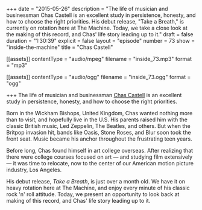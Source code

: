 +++
date = "2015-05-26"
description = "The life of musician and businessman Chas Castell is an excellent study in persistence, honesty, and how to choose the right priorities. His debut release, \"Take a Breath,\" is currently on rotation here at The Machine. Today, we take a close look at the making of this record, and Chas' life story leading up to it."
draft = false
duration = "1:30:39"
explicit = false
layout = "episode"
number = 73
show = "inside-the-machine"
title = "Chas Castell"

[[assets]]
  contentType = "audio/mpeg"
  filename = "inside_73.mp3"
  format = "mp3"

[[assets]]
  contentType = "audio/ogg"
  filename = "inside_73.ogg"
  format = "ogg"

+++
The life of musician and businessman [Chas Castell](http://chascastell.com) is an excellent study in persistence, honesty, and how to choose the right priorities. 

Born in the Wickham Bishops, United Kingdom, Chas wanted nothing more than to visit, and hopefully live in the U.S. His parents raised him with the classic British music, Led Zeppelin, The Beatles, and others. But when the Britpop invasion hit, bands like Oasis, Stone Roses, and Blur soon took the front seat. Music became his anchor throughout the frustrating teen years.

Before long, Chas found himself in art college overseas. After realizing that there were college courses focused on art &mdash; and studying film extensively &mdash; it was time to relocate, now to the center of our American motion picture industry, Los Angeles.

His debut release, *Take a Breath*, is just over a month old. We have it on heavy rotation here at The Machine, and enjoy every minute of his classic rock 'n' roll attitude. Today, we present an opportunity to look back at making of this record, and Chas' life story leading up to it.